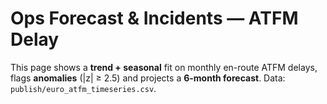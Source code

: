 # Ops Forecast & Incidents — ATFM Delay

This page shows a **trend + seasonal** fit on monthly en-route ATFM delays, flags **anomalies** (|z| ≥ 2.5) and projects a **6-month forecast**. Data: `publish/euro_atfm_timeseries.csv`.

<div id="ops_plot" style="height:520px;"></div>
<div id="ops_tbl"></div>

<script src="https://cdn.plot.ly/plotly-2.32.0.min.js"></script>
<script>
function siteRoot(){ const p=location.pathname.split('/').filter(Boolean); return p.length?'/'+p[0]+'/':'/'; }
function bust(u){ const v=Date.now(); return u+(u.includes('?')?'&':'?')+'v='+v; }
function onNav(fn){ function run(){ setTimeout(fn,0);} if(window.document$) document$.subscribe(run); if(document.readyState==='loading') document.addEventListener('DOMContentLoaded',run); else run(); }

function render(){
  const url = bust(siteRoot() + 'assets/ops_forecast.json');
  fetch(url).then(r=>r.json()).then(d=>{
    const months = d.months, actual=d.actual, fitted=d.fitted;
    const fvals = d.forecast.values || [];
    const last = months[months.length-1];
    const futureX = [];
    if (months.length){
      const [y,m] = last.split('-').map(Number);
      let yy=y, mm=m;
      for (let i=1;i<=fvals.length;i++){
        mm += 1; if (mm>12){ mm=1; yy+=1; }
        futureX.push(yy + '-' + String(mm).padStart(2,'0'));
      }
    }
    const traces = [
      {x:months, y:actual, type:'scatter', mode:'lines+markers', name:'Actual'},
      {x:months, y:fitted, type:'scatter', mode:'lines', name:'Trend × Seasonal'},
      {x:futureX, y:fvals, type:'scatter', mode:'lines', name:'Forecast', line:{dash:'dot'}}
    ];
    // anomalies
    const ax=[], ay=[], txt=[];
    (d.anomalies||[]).forEach(a=>{ ax.push(a.label); ay.push(a.value); txt.push('z='+a.z);});
    if (ax.length){
      traces.push({x:ax, y:ay, type:'scatter', mode:'markers', name:'Anomaly', marker:{size:10, symbol:'x-thin'}, text:txt, hovertemplate:'%{x}: %{y:.0f} (%{text})<extra></extra>'});
    }
    const layout = {margin:{l:50,r:10,t:10,b:40}, xaxis:{title:'Month'}, yaxis:{title:'Delay minutes'}, height:520};
    Plotly.newPlot('ops_plot', traces, layout, {displayModeBar:false, responsive:true});

    // table of anomalies
    const tdiv = document.getElementById('ops_tbl');
    if ((d.anomalies||[]).length){
      let html = "<h4>Detected Incidents</h4><table class='dataframe'><thead><tr><th>Month</th><th>Delay</th><th>z</th></tr></thead><tbody>";
      d.anomalies.sort((a,b)=> (a.label<b.label?-1:1)).forEach(a=>{
        html += `<tr><td>${a.label}</td><td>${a.value.toLocaleString('en-US')}</td><td>${a.z}</td></tr>`;
      });
      html += "</tbody></table>";
      tdiv.innerHTML = html;
    } else {
      tdiv.innerHTML = "<em>No anomalies detected at |z| ≥ 2.5.</em>";
    }
  }).catch(err=>{
    document.getElementById('ops_plot').innerHTML = "<em>ops_forecast.json not found. Run the site build.</em>";
    console.error(err);
  });
}
onNav(render);
</script>

<style>
.dataframe{border-collapse:collapse;width:100%;font-size:0.9rem;margin-top:10px;}
.dataframe th,.dataframe td{border:1px solid #ddd;padding:.35rem .5rem;white-space:nowrap;}
.dataframe thead th{position:sticky;top:0;background:var(--md-default-fg-color--lightest,#f7f7f7);}
</style>
